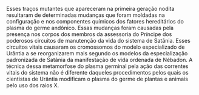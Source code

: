 ﻿Esses traços mutantes que apareceram na primeira geração nodita resultaram de determinadas mudanças que foram moldadas na configuração e nos componentes químicos dos fatores hereditários do plasma do germe andônico. Essas mudanças foram causadas pela presença nos corpos dos membros da assessoria do Príncipe dos poderosos circuitos de manutenção da vida do sistema de Satânia. Esses circuitos vitais causaram os cromossomos do modelo especializado de Urântia a se reorganizarem mais segundo os modelos da especialização padronizada de Satânia da manifestação de vida ordenada de Nébadon. A técnica dessa metamorfose do plasma germinal pela ação das correntes vitais do sistema não é diferente daqueles procedimentos pelos quais os cientistas de Urântia modificam o plasma do germe de plantas e animais pelo uso dos raios X.